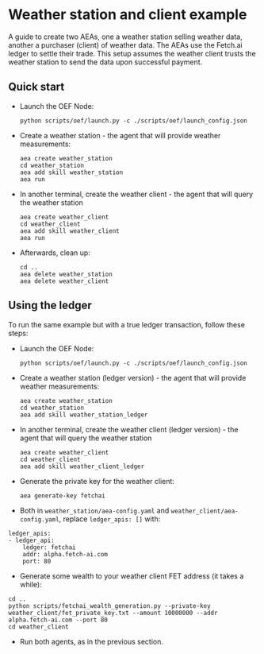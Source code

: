 # Weather station and client example

A guide to create two AEAs, one a weather station selling weather data, another a 
purchaser (client) of weather data. The AEAs use the Fetch.ai ledger to settle their 
trade. This setup assumes the weather client trusts the weather station to send the data
upon successful payment.

## Quick start

- Launch the OEF Node:

      python scripts/oef/launch.py -c ./scripts/oef/launch_config.json

- Create a weather station - the agent that will provide weather measurements:

      aea create weather_station 
      cd weather_station
      aea add skill weather_station
      aea run

- In another terminal, create the weather client - the agent that will query the weather station

      aea create weather_client 
      cd weather_client 
      aea add skill weather_client
      aea run

- Afterwards, clean up:
      
      cd ..
      aea delete weather_station
      aea delete weather_client


## Using the ledger

To run the same example but with a true ledger transaction,
follow these steps:

- Launch the OEF Node:

      python scripts/oef/launch.py -c ./scripts/oef/launch_config.json

- Create a weather station (ledger version) - the agent that will provide weather measurements:

      aea create weather_station 
      cd weather_station
      aea add skill weather_station_ledger

- In another terminal, create the weather client (ledger version) - the agent that will query the weather station

      aea create weather_client 
      cd weather_client 
      aea add skill weather_client_ledger

- Generate the private key for the weather client:

      aea generate-key fetchai

- Both in `weather_station/aea-config.yaml` and
`weather_client/aea-config.yaml`, replace `ledger_apis: []` with:
```
ledger_apis:
- ledger_api:
    ledger: fetchai
    addr: alpha.fetch-ai.com
    port: 80
```

- Generate some wealth to your weather client FET address (it takes a while):
```
cd ..
python scripts/fetchai_wealth_generation.py --private-key weather_client/fet_private_key.txt --amount 10000000 --addr alpha.fetch-ai.com --port 80
cd weather_client
```

- Run both agents, as in the previous section.